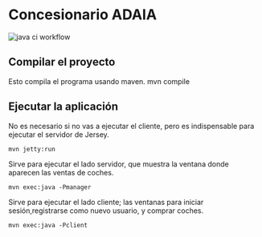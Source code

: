 **Concesionario ADAIA**
=======================

![java ci workflow](https://github.com/asierbrizu/BSPQ22-S01/actions/workflows/java-ci.yml/badge.svg)

Compilar el proyecto
--------------------

Esto compila el programa usando maven.
	mvn compile 

Ejecutar la aplicación
----------------------

No es necesario si no vas a ejecutar el cliente, pero es indispensable para ejecutar el servidor de Jersey.
	
	mvn jetty:run 

Sirve para ejecutar el lado servidor, que muestra la ventana donde aparecen las ventas de coches.

	mvn exec:java -Pmanager

Sirve para ejecutar el lado cliente; las ventanas para iniciar sesión,registrarse como nuevo usuario, y comprar coches.	

	mvn exec:java -Pclient
